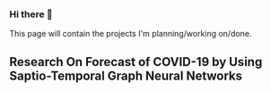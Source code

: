 ### Hi there 👋

This page will contain the projects I'm planning/working on/done.

## Research On Forecast of COVID-19 by Using Saptio-Temporal Graph Neural Networks
